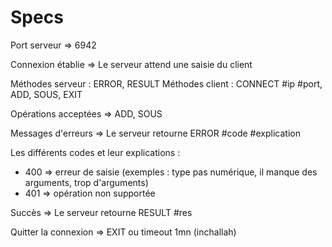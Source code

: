 # Specs

Port serveur => 6942

Connexion établie => Le serveur attend une saisie du client

Méthodes serveur : ERROR, RESULT
Méthodes client : CONNECT #ip #port, ADD, SOUS, EXIT

Opérations acceptées => ADD, SOUS

Messages d'erreurs => Le serveur retourne ERROR #code #explication

Les différents codes et leur explications : 

- 400 => erreur de saisie (exemples : type pas numérique, il manque des arguments, trop d'arguments)
- 401 => opération non supportée

Succès => Le serveur retourne RESULT #res

Quitter la connexion => EXIT ou timeout 1mn (inchallah)

